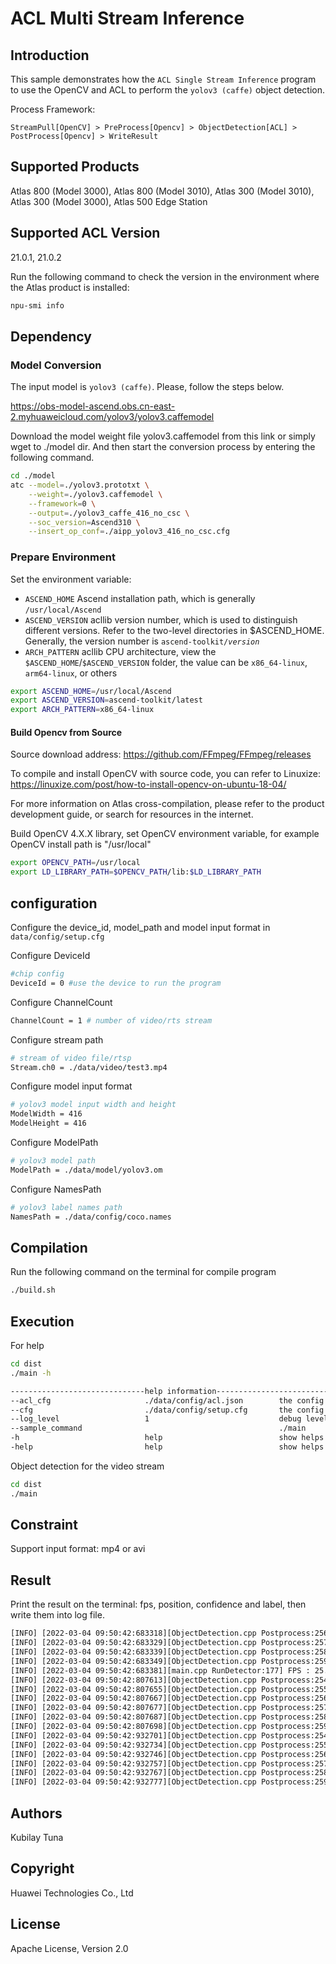 # ACL Multi Stream Inference

## Introduction
This sample demonstrates how the `ACL Single Stream Inference` program to use the OpenCV and ACL to perform the `yolov3 (caffe)` object detection.

Process Framework:

```
StreamPull[OpenCV] > PreProcess[Opencv] > ObjectDetection[ACL] > PostProcess[Opencv] > WriteResult
```


## Supported Products
Atlas 800 (Model 3000), Atlas 800 (Model 3010), Atlas 300 (Model 3010), Atlas 300 (Model 3000), Atlas 500 Edge Station


## Supported ACL Version
21.0.1, 21.0.2

Run the following command to check the version in the environment where the Atlas product is installed:
```bash
npu-smi info
```


## Dependency

### Model Conversion
The input model is `yolov3 (caffe)`. Please, follow the steps below.

https://obs-model-ascend.obs.cn-east-2.myhuaweicloud.com/yolov3/yolov3.caffemodel

Download the model weight file yolov3.caffemodel from this link or simply wget to ./model dir. And then start the conversion process by entering the following command.

```bash
cd ./model
atc --model=./yolov3.prototxt \
    --weight=./yolov3.caffemodel \
    --framework=0 \
    --output=./yolov3_caffe_416_no_csc \
    --soc_version=Ascend310 \
    --insert_op_conf=./aipp_yolov3_416_no_csc.cfg
```

### Prepare Environment
Set the environment variable:  
*  `ASCEND_HOME`      Ascend installation path, which is generally `/usr/local/Ascend`
*  `ASCEND_VERSION`   acllib version number, which is used to distinguish different versions. Refer to the two-level directories in $ASCEND_HOME. Generally, the version number is <code>ascend-toolkit/*version*</code>
*  `ARCH_PATTERN`     acllib CPU architecture, view the `$ASCEND_HOME`/`$ASCEND_VERSION` folder, the value can be `x86_64-linux`, `arm64-linux`, or others

```bash
export ASCEND_HOME=/usr/local/Ascend
export ASCEND_VERSION=ascend-toolkit/latest
export ARCH_PATTERN=x86_64-linux
```

#### Build Opencv from Source
Source download address: https://github.com/FFmpeg/FFmpeg/releases

To compile and install OpenCV with source code, you can refer to Linuxize: https://linuxize.com/post/how-to-install-opencv-on-ubuntu-18-04/

For more information on Atlas cross-compilation, please refer to the product development guide, or search for resources in the internet.

Build OpenCV 4.X.X library, set OpenCV environment variable, for example OpenCV install path is "/usr/local"

```bash
export OPENCV_PATH=/usr/local
export LD_LIBRARY_PATH=$OPENCV_PATH/lib:$LD_LIBRARY_PATH
```


## configuration
Configure the device_id, model_path and model input format in `data/config/setup.cfg`

Configure DeviceId
```bash
#chip config
DeviceId = 0 #use the device to run the program
```
Configure ChannelCount
```bash
ChannelCount = 1 # number of video/rts stream
```
Configure stream path
```bash
# stream of video file/rtsp
Stream.ch0 = ./data/video/test3.mp4
```
Configure model input format
```bash
# yolov3 model input width and height
ModelWidth = 416
ModelHeight = 416
```
Configure ModelPath
```bash
# yolov3 model path
ModelPath = ./data/model/yolov3.om
```
Configure NamesPath
```bash
# yolov3 label names path
NamesPath = ./data/config/coco.names
```


## Compilation
Run the following command on the terminal for compile program
```bash
./build.sh
```


## Execution
For help
```bash
cd dist
./main -h

------------------------------help information------------------------------
--acl_cfg                     ./data/config/acl.json        the config file using for ACL init.
--cfg                         ./data/config/setup.cfg       the config file using for face recognition pipeline.
--log_level                   1                             debug level:0-debug, 1-info, 2-warn, 3-error, 4-fatal, 5-off.
--sample_command                                            ./main
-h                            help                          show helps
-help                         help                          show helps
```

Object detection for the video stream
```bash
cd dist
./main
```


## Constraint
Support input format: mp4 or avi


## Result
Print the result on the terminal: fps, position, confidence and label, then write them into log file.
```bash
[INFO] [2022-03-04 09:50:42:683318][ObjectDetection.cpp Postprocess:256] x2 is 1353
[INFO] [2022-03-04 09:50:42:683329][ObjectDetection.cpp Postprocess:257] y2 is 152
[INFO] [2022-03-04 09:50:42:683339][ObjectDetection.cpp Postprocess:258] score is 84
[INFO] [2022-03-04 09:50:42:683349][ObjectDetection.cpp Postprocess:259] label is person 84%
[INFO] [2022-03-04 09:50:42:683381][main.cpp RunDetector:177] FPS : 25.358
[INFO] [2022-03-04 09:50:42:807613][ObjectDetection.cpp Postprocess:254] x1 is 1223
[INFO] [2022-03-04 09:50:42:807655][ObjectDetection.cpp Postprocess:255] y1 is 1
[INFO] [2022-03-04 09:50:42:807667][ObjectDetection.cpp Postprocess:256] x2 is 1351
[INFO] [2022-03-04 09:50:42:807677][ObjectDetection.cpp Postprocess:257] y2 is 152
[INFO] [2022-03-04 09:50:42:807687][ObjectDetection.cpp Postprocess:258] score is 85
[INFO] [2022-03-04 09:50:42:807698][ObjectDetection.cpp Postprocess:259] label is person 85%
[INFO] [2022-03-04 09:50:42:932701][ObjectDetection.cpp Postprocess:254] x1 is 1224
[INFO] [2022-03-04 09:50:42:932734][ObjectDetection.cpp Postprocess:255] y1 is 1
[INFO] [2022-03-04 09:50:42:932746][ObjectDetection.cpp Postprocess:256] x2 is 1350
[INFO] [2022-03-04 09:50:42:932757][ObjectDetection.cpp Postprocess:257] y2 is 152
[INFO] [2022-03-04 09:50:42:932767][ObjectDetection.cpp Postprocess:258] score is 85
[INFO] [2022-03-04 09:50:42:932777][ObjectDetection.cpp Postprocess:259] label is person 85%
```

## Authors
Kubilay Tuna


## Copyright
Huawei Technologies Co., Ltd


## License
Apache License, Version 2.0